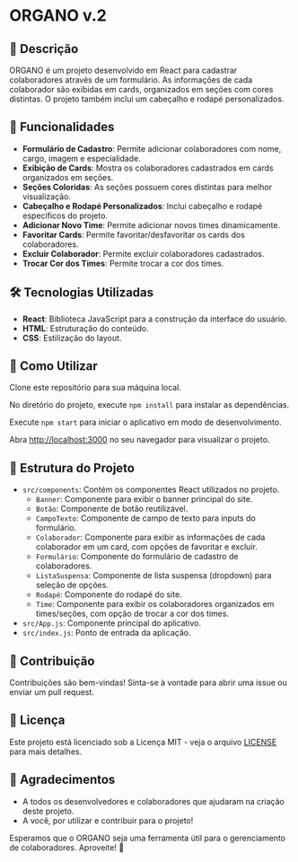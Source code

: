 # ORGANO v.2

## 📒 Descrição
ORGANO é um projeto desenvolvido em React para cadastrar colaboradores através de um formulário. As informações de cada colaborador são exibidas em cards, organizados em seções com cores distintas. O projeto também inclui um cabeçalho e rodapé personalizados.

## 🚀 Funcionalidades
- **Formulário de Cadastro**: Permite adicionar colaboradores com nome, cargo, imagem e especialidade.
- **Exibição de Cards**: Mostra os colaboradores cadastrados em cards organizados em seções.
- **Seções Coloridas**: As seções possuem cores distintas para melhor visualização.
- **Cabeçalho e Rodapé Personalizados**: Inclui cabeçalho e rodapé específicos do projeto.
- **Adicionar Novo Time**: Permite adicionar novos times dinamicamente.
- **Favoritar Cards**: Permite favoritar/desfavoritar os cards dos colaboradores.
- **Excluir Colaborador**: Permite excluir colaboradores cadastrados.
- **Trocar Cor dos Times**: Permite trocar a cor dos times.

## 🛠️ Tecnologias Utilizadas
- **React**: Biblioteca JavaScript para a construção da interface do usuário.
- **HTML**: Estruturação do conteúdo.
- **CSS**: Estilização do layout.

## 🧐 Como Utilizar
Clone este repositório para sua máquina local.

No diretório do projeto, execute `npm install` para instalar as dependências.

Execute `npm start` para iniciar o aplicativo em modo de desenvolvimento.

Abra [http://localhost:3000](http://localhost:3000) no seu navegador para visualizar o projeto.

## 📂 Estrutura do Projeto
- `src/components`: Contém os componentes React utilizados no projeto.
  - `Banner`: Componente para exibir o banner principal do site.
  - `Botão`: Componente de botão reutilizável.
  - `CampoTexto`: Componente de campo de texto para inputs do formulário.
  - `Colaborador`: Componente para exibir as informações de cada colaborador em um card, com opções de favoritar e excluir.
  - `Formulário`: Componente do formulário de cadastro de colaboradores.
  - `ListaSuspensa`: Componente de lista suspensa (dropdown) para seleção de opções.
  - `Rodapé`: Componente do rodapé do site.
  - `Time`: Componente para exibir os colaboradores organizados em times/seções, com opção de trocar a cor dos times.
- `src/App.js`: Componente principal do aplicativo.
- `src/index.js`: Ponto de entrada da aplicação.

## 🤝 Contribuição
Contribuições são bem-vindas! Sinta-se à vontade para abrir uma issue ou enviar um pull request.

## 📄 Licença
Este projeto está licenciado sob a Licença MIT - veja o arquivo [LICENSE](LICENSE) para mais detalhes.

## 💬 Agradecimentos
- A todos os desenvolvedores e colaboradores que ajudaram na criação deste projeto.
- A você, por utilizar e contribuir para o projeto!

Esperamos que o ORGANO seja uma ferramenta útil para o gerenciamento de colaboradores. Aproveite! 🚀
